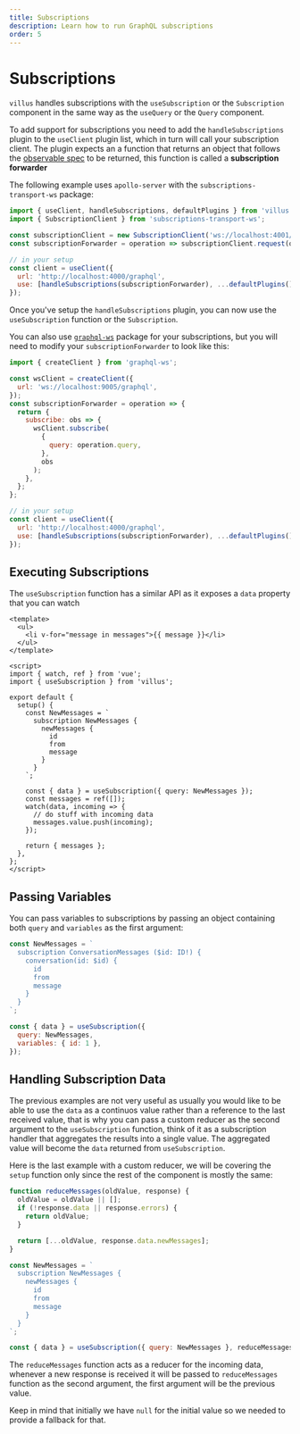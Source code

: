```yaml
---
title: Subscriptions
description: Learn how to run GraphQL subscriptions
order: 5
---
```


# Subscriptions

`villus` handles subscriptions with the `useSubscription` or the `Subscription` component in the same way as the `useQuery` or the `Query` component.

To add support for subscriptions you need to add the `handleSubscriptions` plugin to the `useClient` plugin list, which in turn will call your subscription client. The plugin expects an a function that returns an object that follows the [observable spec](https://github.com/tc39/proposal-observable) to be returned, this function is called a **subscription forwarder**

The following example uses `apollo-server` with the `subscriptions-transport-ws` package:

```js
import { useClient, handleSubscriptions, defaultPlugins } from 'villus';
import { SubscriptionClient } from 'subscriptions-transport-ws';

const subscriptionClient = new SubscriptionClient('ws://localhost:4001/graphql', {});
const subscriptionForwarder = operation => subscriptionClient.request(op);

// in your setup
const client = useClient({
  url: 'http://localhost:4000/graphql',
  use: [handleSubscriptions(subscriptionForwarder), ...defaultPlugins()],
});
```

Once you've setup the `handleSubscriptions` plugin, you can now use the `useSubscription` function or the `Subscription`.

<doc-tip>
  
You can also use [`graphql-ws`](https://github.com/enisdenjo/graphql-ws) package for your subscriptions, but you will need to modify your `subscriptionForwarder` to look like this:

```js
import { createClient } from 'graphql-ws';

const wsClient = createClient({
  url: 'ws://localhost:9005/graphql',
});
const subscriptionForwarder = operation => {
  return {
    subscribe: obs => {
      wsClient.subscribe(
        {
          query: operation.query,
        },
        obs
      );
    },
  };
};

// in your setup
const client = useClient({
  url: 'http://localhost:4000/graphql',
  use: [handleSubscriptions(subscriptionForwarder), ...defaultPlugins()],
});
```

</doc-tip>

## Executing Subscriptions

The `useSubscription` function has a similar API as it exposes a `data` property that you can watch

```vue
<template>
  <ul>
    <li v-for="message in messages">{{ message }}</li>
  </ul>
</template>

<script>
import { watch, ref } from 'vue';
import { useSubscription } from 'villus';

export default {
  setup() {
    const NewMessages = `
      subscription NewMessages {
        newMessages {
          id
          from
          message
        }
      }
    `;

    const { data } = useSubscription({ query: NewMessages });
    const messages = ref([]);
    watch(data, incoming => {
      // do stuff with incoming data
      messages.value.push(incoming);
    });

    return { messages };
  },
};
</script>
```

## Passing Variables

You can pass variables to subscriptions by passing an object containing both `query` and `variables` as the first argument:

```js
const NewMessages = `
  subscription ConversationMessages ($id: ID!) {
    conversation(id: $id) {
      id
      from
      message
    }
  }
`;

const { data } = useSubscription({
  query: NewMessages,
  variables: { id: 1 },
});
```

## Handling Subscription Data

The previous examples are not very useful as usually you would like to be able to use the `data` as a continuos value rather than a reference to the last received value, that is why you can pass a custom reducer as the second argument to the `useSubscription` function, think of it as a subscription handler that aggregates the results into a single value. The aggregated value will become the `data` returned from `useSubscription`.

Here is the last example with a custom reducer, we will be covering the `setup` function only since the rest of the component is mostly the same:

```js
function reduceMessages(oldValue, response) {
  oldValue = oldValue || [];
  if (!response.data || response.errors) {
    return oldValue;
  }

  return [...oldValue, response.data.newMessages];
}

const NewMessages = `
  subscription NewMessages {
    newMessages {
      id
      from
      message
    }
  }
`;

const { data } = useSubscription({ query: NewMessages }, reduceMessages);
```

The `reduceMessages` function acts as a reducer for the incoming data, whenever a new response is received it will be passed to `reduceMessages` function as the second argument, the first argument will be the previous value.

<doc-tip>

Keep in mind that initially we have `null` for the initial value so we needed to provide a fallback for that.

</doc-tip>
